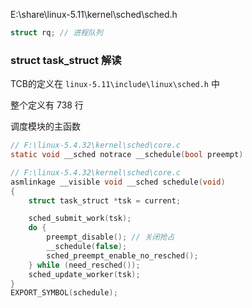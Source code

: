 E:\share\linux-5.11\kernel\sched\sched.h

```c
struct rq; // 进程队列
```

### struct task_struct 解读

TCB的定义在 `linux-5.11\include\linux\sched.h` 中

整个定义有 738 行



调度模块的主函数 

```c
// F:\linux-5.4.32\kernel\sched\core.c
static void __sched notrace __schedule(bool preempt)
```

```c
// F:\linux-5.4.32\kernel\sched\core.c
asmlinkage __visible void __sched schedule(void)
{
	struct task_struct *tsk = current;

	sched_submit_work(tsk);
	do {
		preempt_disable(); // 关闭抢占
		__schedule(false);
		sched_preempt_enable_no_resched();
	} while (need_resched());
	sched_update_worker(tsk);
}
EXPORT_SYMBOL(schedule);
```


